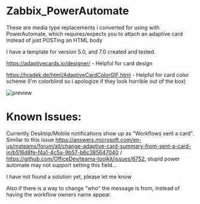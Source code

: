 # Zabbix_PowerAutomate

These are media type replacements i converted for using with PowerAutomate, which requires/expects you to attach an adaptive card instead of just POSTing an HTML body

I have a template for version 5.0, and 7.0 created and tested.

https://adaptivecards.io/designer/ - Helpful for card design

https://hradek.de/html/AdaptiveCardColorGIF.html - Helpful for card color scheme (I'm colorblind so i apologize if they look horrible out of the box)

![preview](https://i.imgur.com/oGcv5zB.png)


# Known Issues:

Currently Desktop/Mobile notifications show up as "Workflows sent a card". Similar to this issue https://answers.microsoft.com/en-us/msteams/forum/all/change-adaptive-card-summary-from-sent-a-card-in/b516d8fe-f4a1-4c5a-9b57-b6c385647040 / https://github.com/OfficeDev/teams-toolkit/issues/6752, stupid power automate may not support setting this field...

I have not found a solution yet, please let me know

Also if there is a way to change "who" the message is from, instead of having the workflow owners name appear.
